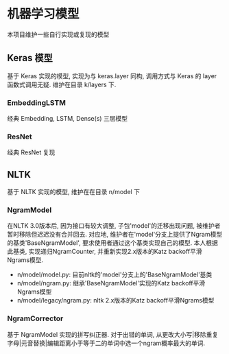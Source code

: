 # 机器学习模型

本项目维护一些自行实现或复现的模型

## Keras 模型

基于 Keras 实现的模型, 实现为与 keras.layer 同构, 调用方式与 Keras 的 layer 函数式调用无疑. 维护在目录 k/layers 下.

### EmbeddingLSTM

经典 Embedding, LSTM, Dense(s) 三层模型

### ResNet

经典 ResNet 复现


## NLTK

基于 NLTK 实现的模型, 维护在在目录 n/model 下

### NgramModel

在NLTK 3.0版本后, 因为接口有较大调整, 子包'model'的迁移出现问题, 被维护者暂时移除但迟迟没有合并回去. 对应地, 维护者在'model'分支上提供了Ngram模型的基类'BaseNgramModel', 要求使用者通过这个基类实现自己的模型. 本人根据此基类, 实现递归NgramCounter, 并重新实现2.x版本的Katz backoff平滑Ngrams模型.

- n/model/model.py: 目前nltk的'model'分支上的'BaseNgramModel'基类
- n/model/ngram.py: 继承'BaseNgramModel'实现的Katz backoff平滑Ngrams模型
- n/model/legacy/ngram.py: nltk 2.x版本的Katz backoff平滑Ngrams模型

### NgramCorrector

基于 NgramModel 实现的拼写纠正器. 对于出错的单词, 从更改大小写|移除重复字母|元音替换|编辑距离小于等于二的单词中选一个ngram概率最大的单词.
